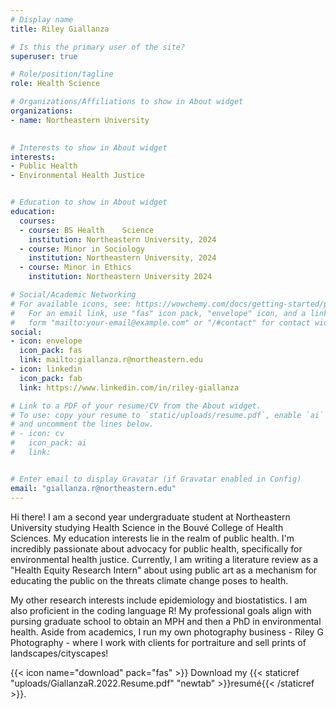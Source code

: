 ```yaml
---
# Display name
title: Riley Giallanza

# Is this the primary user of the site?
superuser: true

# Role/position/tagline
role: Health Science

# Organizations/Affiliations to show in About widget
organizations:
- name: Northeastern University
  

# Interests to show in About widget
interests:
- Public Health
- Environmental Health Justice


# Education to show in About widget
education:
  courses:
  - course: BS Health    Science
    institution: Northeastern University, 2024
  - course: Minor in Sociology
    institution: Northeastern University, 2024
  - course: Minor in Ethics
    institution: Northeastern University 2024

# Social/Academic Networking
# For available icons, see: https://wowchemy.com/docs/getting-started/page-builder/#icons
#   For an email link, use "fas" icon pack, "envelope" icon, and a link in the
#   form "mailto:your-email@example.com" or "/#contact" for contact widget.
social:
- icon: envelope
  icon_pack: fas
  link: mailto:giallanza.r@northeastern.edu
- icon: linkedin
  icon_pack: fab
  link: https://www.linkedin.com/in/riley-giallanza

# Link to a PDF of your resume/CV from the About widget.
# To use: copy your resume to `static/uploads/resume.pdf`, enable `ai` icons in `params.toml`,
# and uncomment the lines below.
# - icon: cv
#   icon_pack: ai
#   link: 


# Enter email to display Gravatar (if Gravatar enabled in Config)
email: "giallanza.r@northeastern.edu"
---
```


<p style="text-align: left;">
Hi there! I am a second year undergraduate student at Northeastern University studying Health Science in the Bouvé College of Health Sciences. My education interests lie in the realm of public health. I'm incredibly passionate about advocacy for public health, specifically for environmental health justice. Currently, I am writing a literature review as a "Health Equity Research Intern" about using public art as a mechanism for educating the public on the threats climate change poses to health. 

My other research interests include epidemiology and biostatistics. I am also proficient in the coding language R! My professional goals align with pursing graduate school to obtain an MPH and then a PhD in environmental health. Aside from academics, I run my own photography business - Riley G Photography - where I work with clients for portraiture and sell prints of landscapes/cityscapes! 
</p>


{{< icon name="download" pack="fas" >}} Download my {{< staticref "uploads/GiallanzaR.2022.Resume.pdf" "newtab" >}}resumé{{< /staticref >}}. 